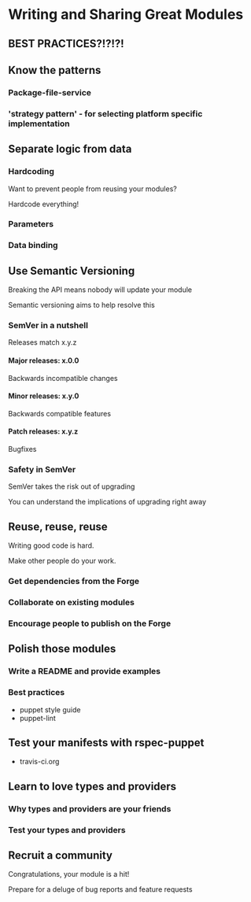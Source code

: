 Writing and Sharing Great Modules
=================================

BEST PRACTICES?!?!?!
--------------------



Know the patterns
-----------------

### Package-file-service

### 'strategy pattern' - for selecting platform specific implementation

Separate logic from data
------------------------

### Hardcoding

Want to prevent people from reusing your modules?

Hardcode everything!

### Parameters

### Data binding

Use Semantic Versioning
-----------------------

Breaking the API means nobody will update your module

Semantic versioning aims to help resolve this

### SemVer in a nutshell

Releases match x.y.z

#### Major releases: x.0.0

Backwards incompatible changes

#### Minor releases: x.y.0

Backwards compatible features

#### Patch releases: x.y.z

Bugfixes

### Safety in SemVer

SemVer takes the risk out of upgrading

You can understand the implications of upgrading right away

Reuse, reuse, reuse
-------------------

Writing good code is hard.

Make other people do your work.

### Get dependencies from the Forge

### Collaborate on existing modules

### Encourage people to publish on the Forge

Polish those modules
--------------------

### Write a README and provide examples

### Best practices

  * puppet style guide
  * puppet-lint

Test your manifests with rspec-puppet
-------------------------------------

  * travis-ci.org

Learn to love types and providers
---------------------------------

### Why types and providers are your friends

### Test your types and providers

Recruit a community
-------------------

Congratulations, your module is a hit!

Prepare for a deluge of bug reports and feature requests

